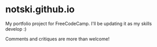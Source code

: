 # notski.github.io
My portfolio project for FreeCodeCamp. I'll be updating it as my skills develop :)

Comments and critiques are more than welcome!
